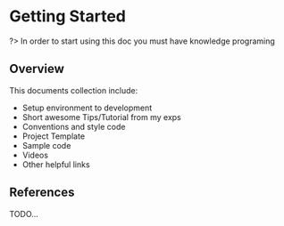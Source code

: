 # Getting Started

?> In order to start using this doc you must have knowledge programing

## Overview

This documents collection include:

- Setup environment to development
- Short awesome Tips/Tutorial from my exps
- Conventions and style code
- Project Template
- Sample code
- Videos
- Other helpful links

## References

TODO...
